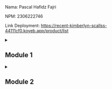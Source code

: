 Nama: Pascal Hafidz Fajri

NPM: 2306222746

Link Deployment: https://recent-kimberlyn-scallss-44111cf0.koyeb.app/product/list


<details>
    <summary><h2>Module 1</h2></summary>

### Reflection 1
Setelah mengevaluasi code saya, saya rasa prinsip-prinsip clean code dan praktek secure coding sudah terdapat pada code saya, biarpun mungkin belum sempurna. Pertama, saya menerapkan prinsip 'meaningful names' yang mana nama-nama yang diberikan terhadap apapun (bisa class, variable, method, function, dll.) di code ini sudah cukup self-explanatory kegunaannya, seperti deleteById, findById, allProduct, productIterator, dsb. 
Kedua, pada code sudah meminimalisir penggunaan comments yang tidak diperlukan (atau excessive), dengan memberikan nama deskriptif pada code saya.
Ketiga, diterapkan Single Responsibility Principle, yang mana setiap class hanya bertanggung jawab terhadap satu tugas utama, seperti ProductController yang mengatasi http request dan response, ProductRepository yang mengatasi akses data (melakukan perubahan pada database).
Keempat, meminimalisir dilakukannya duplicate code terutama pada class-class utama aplikasi. Namun pada aspek ini, sepertinya masih bisa dilakukan pengurangan duplikasi code pada template-template html-nya



### Reflection 2 

1. Saya merasa cukup puas setelah coding unit test untuk app ini. Karena unit test saat ini merupakan sesuatu komponen yang penting ketika mengembangkan suatu program aplikasi untuk memastikan segala komponenen berjalan dengan lancar tanpa kita harus mengecek secara manual. Selain itu, unit test akan secara signifikan membantu kita pada proses debugging dengan memudahkan identifikasi masalah.
  Menurut saya, sepertinya tidak ada angka tepat tentang seberapa banyak unit test yang harus dibuat, karena jika diiterasikan, terdapat tak hingga banyak kemungkinan yang bisa dicek. Maka dari itu, menurut saya sekedar memberikan positive test, negative test, dan bahkan boundary test yang mencakup kasus-kasus berbeda (dan relevan) sudah cukup memberikan gambaran verifikasi pada komponen-komponen terkecil pada kita (unit test)
  Jika mendapatkan 100% code coverage pada unit test, bukan berarti code kita sudah tanpa eror atau bugs, karena 100% adalah relatif terhadap test yang kita buat sehingga bisa saja terdapat unchecked case yang menimbulkan eror. Selain itu terdapat masalah logic error, yang tentu tidak bisa dilihat dari 100% code coverage.
2. Menurut saya, menambahkan suatu test suite yang memverifikasi jumlah item pada product list akan cukup mengurangi kualitas code secara keseluruhan. Dari proses yang dieksekusi, pastinya kita akan melakukan create instance product pada test suite ini (kemungkinan besar lebih dari 1), sedangkan create product juga kita lakukan pada test suite lain. Hal ini berarti terdapat repetasi code dan flow yang bisa disimplifikasi dengan grouping test case ini dalam satu class.
   Belum lagi inisialiasi variabel yang dilakukan seperti baseUrl akan diulang pada 3 functional test yang berbeda. Hal ini bisa kita buat lebih baik dengan melakukan membuat suatu base functional test class, sehingga segala setup dasar yang akan dilakukan untuk functional test apapun sudah ada pada class ini.

</details>

<details>
    <summary><h2>Module 2</h2></summary>

### Reflection 1 
Isu Code Quality yang diperbaiki:
1. Terdapat isu code duplication, terutama pada bagian controller yang mana terdapat beberapa rerouting ke product list page. Strategi penyelesaiannya adalah dengan membuat constant untuk path tersebut, sehingga jika terdapat perubahan path, kita hanya perlu mengubah satu file saja.
2. Isu setup block yang tidak digunakan pada unit test. Strateginya adalah proses setup dihilangkan untuk mempercepat proses testing.
3. Isu grouping dependancies yang tidak best practice, banyak dependancies pada fungsi yang sama namun lokasinya berjauhan satu sama lain sehingga lebih sulit membacanya. Strateginya adalah dengan menuliskan dependancies yang memiliki fungsi yang sama secara berurutan.
4. Isu import yang tidak digunakan dan exception yang tidak mungkin terpanggil. Strateginya adalah dengan menghapus import dan exception tersebut.
5. Isu field injection suatu class pada unit test yang berbeda, yang mana bukanlah praktik terbaik. Strateginya adalah dengan melakukan constructor injection pada class tersebut.


### Reflection 2
Saya rasa implementasi sekarang sudah cukup memenuhi CI/CD pipeline. Sudah terdapat proses build, test, dan deploy pada pipeline/workflow project ini. Bahkan juga sudah menambahkan code scanning tools dari scorecard, dan sonarcloud. Selain itu, sudah terdapat proses deployment pada koyeb yang dilakukann continuous deployment yang menghubungkan koyeb dengan github repo saya. Sehingga setiap terdapat perubahan pada main branch, akan langsung terdeploy ke koyeb bahkan tanpa perlu menulis workflow baru. Oleh karena itu, saya rasa implementasi CI/CD sudah cukup baik, setidaknya untuk project pribadi ini. Mungkin saja untuk project yang lebih besar, perlu ditambahkan beberapa proses lain seperti security scanning, performance testing, dll.
</details>